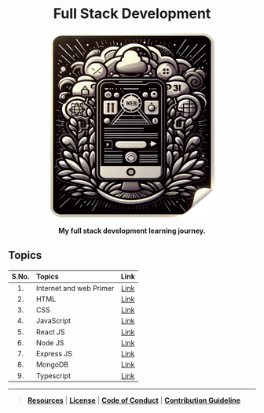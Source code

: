 <div align="center">

# Full Stack Development

<img src="./Cover_Photo.png" width="340" height="380" alt="DALL-E Generated Image of a old computer" />

**My full stack development learning journey.**

</div>

 

## Topics

| S.No. | Topics                          |                      Link                       |
| :---: | :------------------------------ | :---------------------------------------------: |
|  1.   | Internet and web Primer | [Link](./1_Web%20Dev%20Fundamentals/Readme.md)           |
|  2.   | HTML                            |               [Link](./2_FrontEnd/1_HTML/)      |
|  3.   | CSS                             |                [Link](./2_FrontEnd/2_CSS/Readme.md)                |
|  4.   | JavaScript                      |                [Link](./3_Javascript/)                 |
|  5.   | React JS                        |               [Link](./2_FrontEnd/3_REACT/Readme.md)               |
|  6.   | Node JS                         |              [Link](./4_BackEnd/1_Server/1_NODE_JS/)              |
|  7.   | Express JS                      |            [Link](./4_BackEnd/1_Server/2_EXPRESS_JS/)             |
|  8.   | MongoDB                         |             [Link](./4_BackEnd/2_Database/2_MONGO_DB/)              |
|  9.   | Typescript                      |                [Link](./5_Typescript/)                 |

----

> **[Resources](./Extras/Resource.md)** | **[License](./Extras/LICENSE)** | **[Code of Conduct](./Extras/CODE_OF_CONDUCT.md)** | **[Contribution Guideline](./Extras/CONTRIBUTING.md)**

